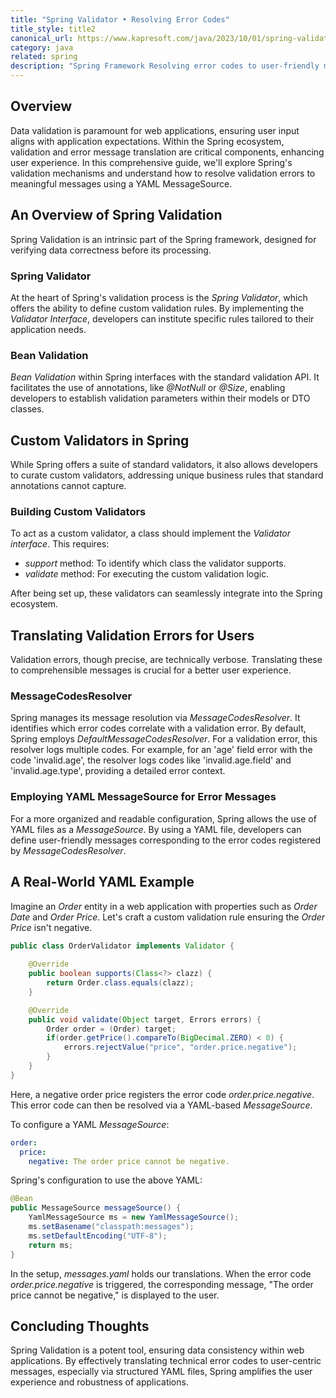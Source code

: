 ```yaml
---
title: "Spring Validator • Resolving Error Codes"
title_style: title2
canonical_url: https://www.kapresoft.com/java/2023/10/01/spring-validator-resolving-error-codes.html
category: java
related: spring
description: "Spring Framework Resolving error codes to user-friendly messages with YAML MessageSource. Master data consistency in web apps."
---
```


## Overview

Data validation is paramount for web applications, ensuring user input aligns with application expectations. Within the Spring ecosystem, validation and error message translation are critical components, enhancing user experience.<!--excerpt--> In this comprehensive guide, we'll explore Spring's validation mechanisms and understand how to resolve validation errors to meaningful messages using a YAML MessageSource.

## An Overview of Spring Validation

Spring Validation is an intrinsic part of the Spring framework, designed for verifying data correctness before its processing.

### **Spring Validator**
At the heart of Spring's validation process is the _Spring Validator_, which offers the ability to define custom validation rules. By implementing the _Validator Interface_, developers can institute specific rules tailored to their application needs.

### **Bean Validation**
_Bean Validation_ within Spring interfaces with the standard validation API. It facilitates the use of annotations, like _@NotNull_ or _@Size_, enabling developers to establish validation parameters within their models or DTO classes.

## Custom Validators in Spring

While Spring offers a suite of standard validators, it also allows developers to curate custom validators, addressing unique business rules that standard annotations cannot capture.

### **Building Custom Validators**
To act as a custom validator, a class should implement the _Validator interface_. This requires:

- _support_ method: To identify which class the validator supports.
- _validate_ method: For executing the custom validation logic.

After being set up, these validators can seamlessly integrate into the Spring ecosystem.

## Translating Validation Errors for Users

Validation errors, though precise, are technically verbose. Translating these to comprehensible messages is crucial for a better user experience.

### **MessageCodesResolver**
Spring manages its message resolution via _MessageCodesResolver_. It identifies which error codes correlate with a validation error. By default, Spring employs _DefaultMessageCodesResolver_. For a validation error, this resolver logs multiple codes. For example, for an 'age' field error with the code 'invalid.age', the resolver logs codes like 'invalid.age.field' and 'invalid.age.type', providing a detailed error context.

### **Employing YAML MessageSource for Error Messages**
For a more organized and readable configuration, Spring allows the use of YAML files as a _MessageSource_. By using a YAML file, developers can define user-friendly messages corresponding to the error codes registered by _MessageCodesResolver_.

## A Real-World YAML Example

Imagine an _Order_ entity in a web application with properties such as _Order Date_ and _Order Price_. Let's craft a custom validation rule ensuring the _Order Price_ isn't negative.

```java
public class OrderValidator implements Validator {
    
    @Override
    public boolean supports(Class<?> clazz) {
        return Order.class.equals(clazz);
    }

    @Override
    public void validate(Object target, Errors errors) {
        Order order = (Order) target;
        if(order.getPrice().compareTo(BigDecimal.ZERO) < 0) {
            errors.rejectValue("price", "order.price.negative");
        }
    }
}
```

Here, a negative order price registers the error code _order.price.negative_. This error code can then be resolved via a YAML-based _MessageSource_.

To configure a YAML _MessageSource_:

```yaml
order:
  price:
    negative: The order price cannot be negative.
```

Spring's configuration to use the above YAML:

```java
@Bean
public MessageSource messageSource() {
    YamlMessageSource ms = new YamlMessageSource();
    ms.setBasename("classpath:messages");
    ms.setDefaultEncoding("UTF-8");
    return ms;
}
```

In the setup, _messages.yaml_ holds our translations. When the error code _order.price.negative_ is triggered, the corresponding message, "The order price cannot be negative," is displayed to the user.

## Concluding Thoughts

Spring Validation is a potent tool, ensuring data consistency within web applications. By effectively translating technical error codes to user-centric messages, especially via structured YAML files, Spring amplifies the user experience and robustness of applications.
